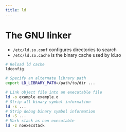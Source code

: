 ```yaml
---
title: ld
---
```


# The GNU linker

* `/etc/ld.so.conf` configures directories to search
* `/etc/ld.so.cache` is the binary cache used by ld.so

```bash
# Reload ld cache
ldconfig

# Specify an alternate library path
export LD_LIBRARY_PATH=/path/to/dir ...

# Link object file into an executable file
ld -o example example.o
# Strip all binary symbol information
ld -s ...
# Strip debug binary symbol information
ld -S ...
# Mark stack as non executable
ld -z noexecstack
```
